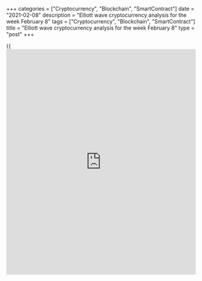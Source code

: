 +++
categories = ["Cryptocurrency", "Blockchain", "SmartContract"]
date = "2021-02-08"
description = "Elliott wave cryptocurrency analysis for the week February 8"
tags = ["Cryptocurrency", "Blockchain", "SmartContract"]
title = "Elliott wave cryptocurrency analysis for the week February 8"
type = "post"
+++

{{<iframe id="large-banner" src="https://www.bounty.group/#slide=20.0" width="100%" height="600" scrolling="no" style="border: 0px solid rgb(216, 221, 230); border-radius: 3px;">}}

2021-02-08

2021-02-08

Medium-term forecast for five cryptocurrencies as of 08.02.2021Roman
Onegin

I welcome my readers!

I have prepared a medium-term cryptocurrency forecast based on Elliott
wave analysis of Bitcoin, Ethereum, Litecoin, EOS, and Ripple. I offer
trading signals for each cryptocurrency pair.

The ETHUSD market seems to have completed the global zigzag. Therefore,
the Ethereum price should be trading the new downtrend during the next
few weeks.

The article covers the following subjects:

##  **Elliott wave Bitcoin analysis**

The BTCUSD market is forming the global impulse wave 1-2-3-4-5. The
first four sub-waves of this pattern have completed, and the price is
now rising in the final sub-wave 5. Wave 5 is composed of the sub-waves
of a smaller degree [1]-[2]-[3]-[4]-[5] and is unfolding as an impulse.
The price has sharply risen in the final sub-wave [5] and continues
going up. Let us explore the structure of [5] in more detail in the
eight-hour timeframe.

Four sub-waves (1)-(2)-(3)-(4) have completed in the impulse wave [5].
There is developing the sub-wave (5), which looks like an impulse. The
market has recently completed the bearish correction 4, which has a
complex structure of a double zigzag [w]-[x]-[y]. The Bitcoin price is
now rising in wave 5 that should be an ending diagonal. An approximate
trajectory of the Bitcoin future price movement is outlined in the
chart.

### Trading plan for [BTCUSD][1] for the week:

Buy 39171.50, TP 45500.00

* * *

##  **Elliott wave Ethereum analysis**

The ETHUSD market is forming a global zigzag-shaped trend, which could
finish soon. The upward impulse wave A has completed, and the bearish
correction B has also completed as a triple zigzag [W]-[X]-[Y]-[X]-[Z].
Next, there has started developing the upward impulse wave C. The market
has sharply risen in the final fifth wave of the C impulse, which should
have completed by now. Let us study the most recent section of the
Ethereum price chart in a shorter timeframe.

The most recent ETHUSD price chart shows that the final fifth wave of
the C impulse has completed as an impulse too. In January 2021, the long
corrective wave 4 completed as a skewed triangle. Next, wave 5 finished
the entire bullish trend. If the assumption is correct, there should
start a new bearish impulse in the next few days. The initial element of
the new bearish impulse is schematically outlined in the chart.

### Trading plan **[ETHUSD][2] **for the week:

Sell 1629.44, TP 1420.00

* * *

##  **Elliott wave Litecoin analysis**

The LTCUSD market continues forming a large ascending zigzag A-B-C. In
early 2020, the market finished the bearish corrective wave B, which has
a complex structure of a triple zigzag [W]-[X]-[Y]-[X]-[Z]. Next, the
market started rising, forming the initial part of the upward impulse
wave C. Let us see the most recent chart section in more detail in the
eight-hour timeframe.

The market has completed the sub-waves [1]-[2]-[3]. The sideways
corrective wave 4 is currently unfolding as a contracting horizontal
triangle (a)-(b)-(c)-(d)-(e), which is about to finish soon. The zigzag-
shaped wave (e) should complete the triangle. Therefore, over the next
few weeks, the market will be forming the zigzag a-b-c, which could end
at a level of around 137.00. Next, the LTC price should start rising
again, as it is outlined in the chart.

### Trading plan for **[LTCUSD][3]**  for the week:

Sell 151.71, TP 137.00

* * *

##  **Elliott wave EOS analysis**

The EOSUSD market is forming the bearish corrective wave B, which is an
element of the global zigzag. The B correction is unfolding as a triple
zigzag [W]-[X]-[Y]-[X]-[Z]. The first four parts of the pattern have
finished, and the final wave [Z] is still forming. The [Z] wave may
complete as a standard zigzag (a)-(b)-(c). Let us study the most recent
chart section in more detail in the eight-hour timeframe.

The two sub-waves have completed within the downward wave [Z]; they are
the (A) impulse and the upward corrective wave (B). The (B) wave looks
completed, so, the down impulse wave (C) should be developing over the
next few days. The price could break through the previous low and go
below level 2.39, marked by the impulse wave (A). Therefore, one could
enter sell trades in the current situation.

### Trading plan for **[EOSUSD][4]**  for the week:

Sell 3.40, TP 2.39

* * *

##  **Elliott wave Ripple analysis**

The XRPUSD market is also forming the large upward zigzag A-B-C. The
first impulse wave A has completed. The corrective wave B is still
developing as a bearish triple zigzag [W]-[X]-[Y]-[X]-[Z]. The first
four parts of the zigzag have completed, and the final wave [Z} is
currently developing. Let us see the structure of the [Z] wave in more
detail in a shorter timeframe.

The down wave [Z] has a complex structure and may complete as a double
zigzag (W)-(X)-(Y). The re have completed the downward wave (W) and the
upward linking wave (X). Both waves are simple zigzag. The final wave
(Y) may be unfolding as a double zigzag, and there is forming its first
leg, the W wave. The Ripple price should be declining in the [c]
impulse, which will conclude the W wave at a level of 0.357.

### Trading plan for **[XRPUSD][5]** for the week:

Sell 0.425, TP 0.357

* * *

P.S. Did you like my article? Share it in social networks: it will be
the best “thank you" :)

Ask me questions and comment below. I’ll be glad to answer your
questions and give necessary explanations.

 **Useful links:**

  * I recommend trying to trade with a reliable broker [here][6]. The system allows you to trade by yourself or copy successful traders from all across the globe.
  * Use my promo-code BLOG for getting deposit bonus 50% on LiteForex platform. Just enter this code in the appropriate field while [depositing][7] your trading account.
  * Telegram chat for traders: <t.me/liteforexengchat>. We are sharing the signals and trading experience
  * Telegram channel with high-quality analytics, Forex reviews, training articles, and other useful things for traders <t.me/liteforex>

## Price chart of BTCUSD in real time mode

The content of this article reflects the author’s opinion and does not
necessarily reflect the official position of LiteForex. The material
published on this page is provided for informational purposes only and
should not be considered as the provision of investment advice for the
purposes of Directive 2004/39/EC.

Rate this article:

{{value}}

( {{count}} {{title}} )

   1. my.liteforex.com/trading/chart?symbol=BTCUSD
   2. my.liteforex.com/trading/chart?symbol=ETHUSD
   3. my.liteforex.com/trading/chart?symbol=LTCUSD
   4. my.liteforex.com/trading/chart?symbol=EOSUSD&returnUrl=true
   5. my.liteforex.com/trading/chart?symbol=XRPUSD
   6. my.liteforex.com/?category=analysts-opinions&slug=medium-term-forecast-for-five-cryptocurrencies-as-of-08022021&openPopup=%2Fregistration%2Fpopup&utm_source=blog&utm_medium=article&utm_campaign=bonus
   7. my.liteforex.com/deposit/?category=analysts-opinions&slug=medium-term-forecast-for-five-cryptocurrencies-as-of-08022021&promo_code=BLOG&utm_source=blog&utm_medium=article&utm_campaign=bonus